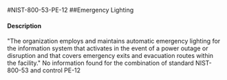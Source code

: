 #NIST-800-53-PE-12
##Emergency Lighting
#### Description
"The organization employs and maintains automatic emergency lighting for the information system that activates in the event of a power outage or disruption and that covers emergency exits and evacuation routes within the facility."
No information found for the combination of standard NIST-800-53 and control PE-12
